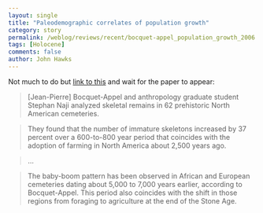 ```yaml
---
layout: single 
title: "Paleodemographic correlates of population growth" 
category: story
permalink: /weblog/reviews/recent/bocquet-appel_population_growth_2006.html
tags: [Holocene] 
comments: false 
author: John Hawks 
---
```



<p>
Not much to do but <a href="http://news.nationalgeographic.com/news/2006/01/0109_060109_baby_boom.html">link to this</a> and wait for the paper to appear: 
</p>

<blockquote>[Jean-Pierre] Bocquet-Appel and anthropology graduate student Stephan Naji analyzed skeletal remains in 62 prehistoric North American cemeteries.</blockquote>

<blockquote>They found that the number of immature skeletons increased by 37 percent over a 600-to-800 year period that coincides with the adoption of farming in North America about 2,500 years ago.</blockquote>

<blockquote>...</blockquote>

<blockquote>The baby-boom pattern has been observed in African and European cemeteries dating about 5,000 to 7,000 years earlier, according to Bocquet-Appel. This period also coincides with the shift in those regions from foraging to agriculture at the end of the Stone Age.</blockquote>


